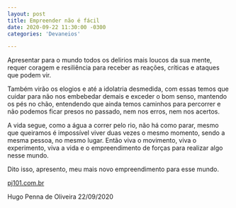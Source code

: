 ```yaml
---
layout: post
title: Empreender não é fácil
date: 2020-09-22 11:30:00 -0300
categories: 'Devaneios'

---
```


Apresentar para o mundo todos os delirios mais loucos da sua mente, requer coragem e resiliência para receber as reações, críticas e ataques que podem vir.

Também virão os elogios e até a idolatria desmedida, com essas temos que cuidar para não nos embebedar demais e exceder o bom senso,
mantendo os pés no chão, entendendo que ainda temos caminhos para percorrer e não podemos ficar presos no passado, nem nos erros, nem nos acertos.

A vida segue, como a água a correr pelo rio, não há como parar, mesmo que queiramos é impossível viver duas vezes o mesmo momento, sendo a mesma pessoa, no mesmo lugar.
Então viva o movimento, viva o experimento, viva a vida e o empreendimento de forças para realizar algo nesse mundo.

Dito isso, apresento, meu mais novo empreendimento para esse mundo. 

[pj101.com.br](https://pj101.com.br)


Hugo Penna de Oliveira
22/09/2020